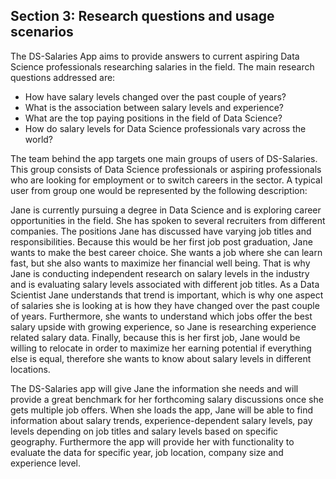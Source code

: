 ## Section 3: Research questions and usage scenarios

The DS-Salaries App aims to provide answers to current aspiring Data Science professionals researching salaries in the field. The main research questions addressed are:

- How have salary levels changed over the past couple of years?
- What is the association between salary levels and experience?
- What are the top paying positions in the field of Data Science?
- How do salary levels for Data Science professionals vary across the world?

The team behind the app targets one main groups of users of DS-Salaries. This group consists of Data Science professionals or aspiring professionals who are looking for employment or to switch careers in the sector.
A typical user from group one would be represented by the following description:

Jane is currently pursuing a degree in Data Science and is exploring career opportunities in the field.  She has spoken to several recruiters from different companies.  The positions Jane has discussed have varying job titles and responsibilities.  Because this would be her first job post graduation, Jane wants to make the best career choice.  She wants a job where she can learn fast, but she also wants to maximize her financial well being.  That is why Jane is conducting independent research on salary levels in the industry and is evaluating salary levels associated with different job titles. As a Data Scientist Jane understands that trend is important, which is why one aspect of salaries she is looking at is how they have changed over the past couple of years.  Furthermore, she wants to understand which jobs offer the best salary upside with growing experience, so Jane is researching experience related salary data.  Finally, because this is her first job, Jane would be willing to relocate in order to maximize her earning potential if everything else is equal, therefore she wants to know about salary levels in different locations.

The DS-Salaries app will give Jane the information she needs and will provide a great benchmark for her forthcoming salary discussions once she gets multiple job offers.  When she loads the app, Jane will be able to find information about salary trends, experience-dependent salary levels, pay levels depending on job titles and salary levels based on specific geography.  Furthermore the app will provide her with functionality to evaluate the data for specific year, job location, company size and experience level.

```python

```

